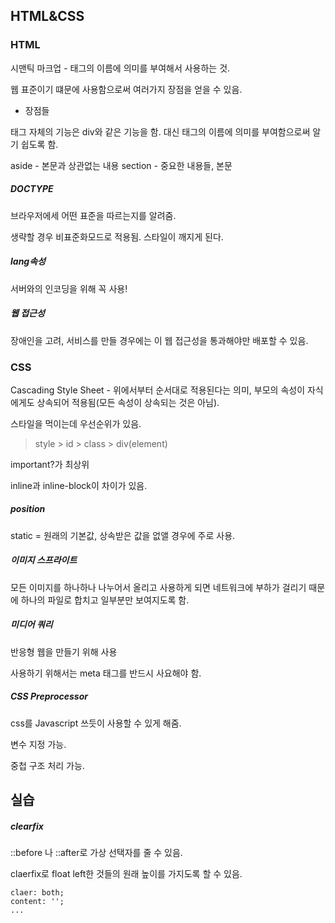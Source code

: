 ## HTML&CSS

### HTML

시맨틱 마크업 - 태그의 이름에 의미를 부여해서 사용하는 것.

웹 표준이기 떄문에 사용함으로써 여러가지 장점을 얻을 수 있음.

- 장점들


태그 자체의 기능은 div와 같은 기능을 함. 대신 태그의 이름에 의미를 부여함으로써 알기 쉽도록 함.

aside - 본문과 상관없는 내용
section - 중요한 내용들, 본문

##### DOCTYPE

브라우저에세 어떤 표준을 따르는지를 알려줌.

생략할 경우 비표준화모드로 적용됨. 스타일이 깨지게 된다.

##### lang속성

서버와의 인코딩을 위해 꼭 사용!

##### 웹 접근성

장애인을 고려, 서비스를 만들 경우에는 이 웹 접근성을 통과해야만 배포할 수 있음.


### CSS

Cascading Style Sheet - 위에서부터 순서대로 적용된다는 의미, 부모의 속성이 자식에게도 상속되어 적용됨(모든 속성이 상속되는 것은 아님).

스타일을 먹이는데 우선순위가 있음.

> style > id > class > div(element)

important?가 최상위

inline과 inline-block이 차이가 있음.

##### position

static = 원래의 기본값, 상속받은 값을 없앨 경우에 주로 사용.

##### 이미지 스프라이트

모든 이미지를 하나하나 나누어서 올리고 사용하게 되면 네트워크에 부하가 걸리기 때문에 하나의 파일로 합치고 일부분만 보여지도록 함.

##### 미디어 쿼리

반응형 웹을 만들기 위해 사용

사용하기 위해서는 meta 태그를 반드시 사요해야 함.

##### CSS Preprocessor

css를 Javascript 쓰듯이 사용할 수 있게 해줌.

변수 지정 가능.

중첩 구조 처리 가능.


## 실습

##### clearfix

::before 나 ::after로 가상 선택자를 줄 수 있음.

claerfix로 float left한 것들의 원래 높이를 가지도록 할 수 있음.

```
claer: both;
content: '';
...
```
